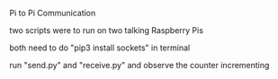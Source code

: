 Pi to Pi Communication

two scripts were to run on two talking Raspberry Pis

both need to do "pip3 install sockets" in terminal

run "send.py" and "receive.py" and observe the counter incrementing
